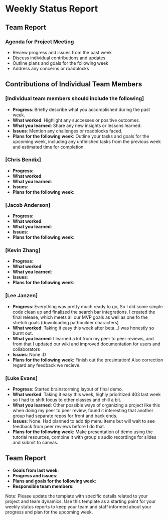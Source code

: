 # Weekly Status Report

## Team Report

### Agenda for Project Meeting

- Review progress and issues from the past week
- Discuss individual contributions and updates
- Outline plans and goals for the following week
- Address any concerns or roadblocks

## Contributions of Individual Team Members

### [Individual team members should include the following]

- **Progress**: Briefly describe what you accomplished during the past week.
- **What worked**: Highlight any successes or positive outcomes.
- **What you learned**: Share any new insights or lessons learned.
- **Issues**: Mention any challenges or roadblocks faced.
- **Plans for the following week**: Outline your tasks and goals for the upcoming week, including any unfinished tasks from the previous week and estimated time for completion.

### [Chris Bendix]

- **Progress**:
- **What worked**:
- **What you learned**:
- **Issues**:
- **Plans for the following week**:

### [Jacob Anderson]

- **Progress**:
- **What worked**:
- **What you learned**:
- **Issues**:
- **Plans for the following week**:

### [Kevin Zhang]

- **Progress**:
- **What worked**:
- **What you learned**:
- **Issues**:
- **Plans for the following week**:

### [Lee Janzen]

- **Progress**: Everything was pretty much ready to go, So I did some simple code clean up and finalized the search bar integrations. I created the final release, which meets all our MVP goals as well as one fo the stretch goals (downloading pathbuilder characters)
- **What worked**: Taking it easy this week after beta...I was honestly so burnt out.
- **What you learned**: I learned a lot from my peer to peer reviews, and from that I updated our wiki and improved documentation for users and collaborators
- **Issues**: None :D
- **Plans for the following week**: Finish out the presintation! Also correction regard any feedback we recieve.

### [Luke Evans]

- **Progress**: Started brainstorming layout of final demo. 
- **What worked**: Taking it easy this week, highly prioritized 403 last week so I had to shift focus to other classes and chill a bit.
- **What you learned**: Other possible ways of organizing a project like this when doing my peer to peer review, found it interesting that another group had separate repos for front and back ends.
- **Issues**: None. Had planned to add tip menu items but will wait to see feedback from peer reviews before I do that.
- **Plans for the following week**: Make presentation of demo using the tutorial resources, combine it with group's audio recordings for slides and submit to canvas.

## Team Report

- **Goals from last week**:
- **Progress and issues**:
- **Plans and goals for the following week**:
- **Responsible team members**:

Note: Please update the template with specific details related to your project and team dynamics. Use this template as a starting point for your weekly status reports to keep your team and staff informed about your progress and plan for the upcoming week.
